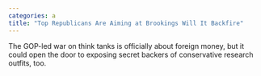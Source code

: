 ```yaml
---
categories: a
title: "Top Republicans Are Aiming at Brookings Will It Backfire"
---
```

The GOP-led war on think tanks is officially about foreign money, but it could open the door to exposing secret backers of conservative research outfits, too.